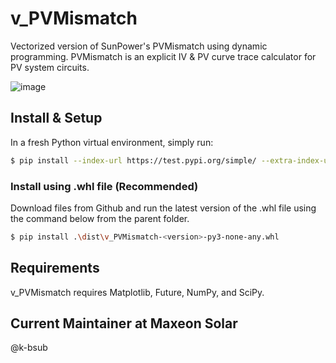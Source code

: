 # v_PVMismatch
 Vectorized version of SunPower's PVMismatch using dynamic programming. PVMismatch is an explicit IV & PV curve trace calculator for PV system circuits.

 ![image](https://github.com/user-attachments/assets/7844d83d-add9-4c66-bb7d-49b1ac6467bd)

 
## Install & Setup
In a fresh Python virtual environment, simply run:

```bash
$ pip install --index-url https://test.pypi.org/simple/ --extra-index-url https://pypi.org/simple v_PVMismatch
```

### Install using .whl file (Recommended)
Download files from Github and run the latest version of the .whl file using the command below from the parent folder.

```bash
$ pip install .\dist\v_PVMismatch-<version>-py3-none-any.whl
```

## Requirements

v_PVMismatch requires Matplotlib, Future, NumPy, and SciPy.

## Current Maintainer at Maxeon Solar

@k-bsub
